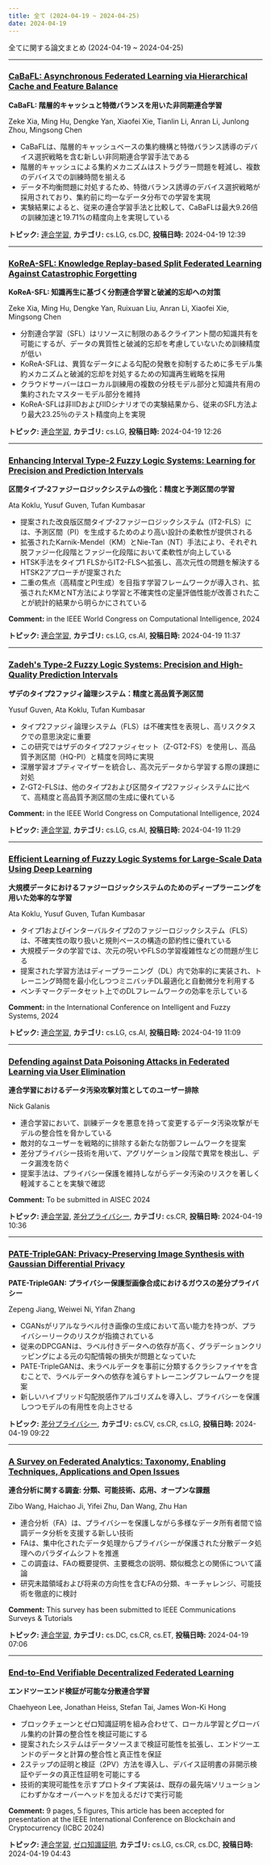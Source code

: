 ```yaml
---
title: 全て (2024-04-19 ~ 2024-04-25)
date: 2024-04-19
---
```


全てに関する論文まとめ (2024-04-19 ~ 2024-04-25)


- - -

### [CaBaFL: Asynchronous Federated Learning via Hierarchical Cache and Feature Balance](http://arxiv.org/abs/2404.12850)

**CaBaFL: 階層的キャッシュと特徴バランスを用いた非同期連合学習**

Zeke Xia, Ming Hu, Dengke Yan, Xiaofei Xie, Tianlin Li, Anran Li, Junlong Zhou, Mingsong Chen

- CaBaFLは、階層的キャッシュベースの集約機構と特徴バランス誘導のデバイス選択戦略を含む新しい非同期連合学習手法である
- 階層的キャッシュによる集約メカニズムはストラグラー問題を軽減し、複数のデバイスでの訓練時間を揃える
- データ不均衡問題に対処するため、特徴バランス誘導のデバイス選択戦略が採用されており、集約前に均一なデータ分布での学習を実現
- 実験結果によると、従来の連合学習手法と比較して、CaBaFLは最大9.26倍の訓練加速と19.71%の精度向上を実現している



**トピック:** [連合学習](../../fl), **カテゴリ:** cs.LG, cs.DC, **投稿日時:** 2024-04-19 12:39


- - -

### [KoReA-SFL: Knowledge Replay-based Split Federated Learning Against Catastrophic Forgetting](http://arxiv.org/abs/2404.12846)

**KoReA-SFL: 知識再生に基づく分割連合学習と破滅的忘却への対策**

Zeke Xia, Ming Hu, Dengke Yan, Ruixuan Liu, Anran Li, Xiaofei Xie, Mingsong Chen

- 分割連合学習（SFL）はリソースに制限のあるクライアント間の知識共有を可能にするが、データの異質性と破滅的忘却を考慮していないため訓練精度が低い
- KoReA-SFLは、異質なデータによる勾配の発散を抑制するために多モデル集約メカニズムと破滅的忘却を対処するための知識再生戦略を採用
- クラウドサーバーはローカル訓練用の複数の分枝モデル部分と知識共有用の集約されたマスターモデル部分を維持
- KoReA-SFLは非IIDおよびIIDシナリオでの実験結果から、従来のSFL方法より最大23.25％のテスト精度向上を実現



**トピック:** [連合学習](../../fl), **カテゴリ:** cs.LG, **投稿日時:** 2024-04-19 12:26


- - -

### [Enhancing Interval Type-2 Fuzzy Logic Systems: Learning for Precision and Prediction Intervals](http://arxiv.org/abs/2404.12802)

**区間タイプ-2ファジーロジックシステムの強化：精度と予測区間の学習**

Ata Koklu, Yusuf Guven, Tufan Kumbasar

- 提案された改良版区間タイプ-2ファジーロジックシステム（IT2-FLS）には、予測区間（PI）を生成するためのより高い設計の柔軟性が提供される
- 拡張されたKarnik-Mendel（KM）とNie-Tan（NT）手法により、それぞれ脱ファジー化段階とファジー化段階において柔軟性が向上している
- HTSK手法をタイプ1 FLSからIT2-FLSへ拡張し、高次元性の問題を解決するHTSK2アプローチが提案された
- 二重の焦点（高精度とPI生成）を目指す学習フレームワークが導入され、拡張されたKMとNT方法により学習と不確実性の定量評価性能が改善されたことが統計的結果から明らかにされている

**Comment:** in the IEEE World Congress on Computational Intelligence, 2024

**トピック:** [連合学習](../../fl), **カテゴリ:** cs.LG, cs.AI, **投稿日時:** 2024-04-19 11:37


- - -

### [Zadeh's Type-2 Fuzzy Logic Systems: Precision and High-Quality Prediction Intervals](http://arxiv.org/abs/2404.12800)

**ザデのタイプ2ファジィ論理システム：精度と高品質予測区間**

Yusuf Guven, Ata Koklu, Tufan Kumbasar

- タイプ2ファジィ論理システム（FLS）は不確実性を表現し、高リスクタスクでの意思決定に重要
- この研究ではザデのタイプ2ファジィセット（Z-GT2-FS）を使用し、高品質予測区間（HQ-PI）と精度を同時に実現
- 深層学習オプティマイザーを統合し、高次元データから学習する際の課題に対処
- Z-GT2-FLSは、他のタイプ2および区間タイプ2ファジィシステムに比べて、高精度と高品質予測区間の生成に優れている

**Comment:** in the IEEE World Congress on Computational Intelligence, 2024

**トピック:** [連合学習](../../fl), **カテゴリ:** cs.LG, cs.AI, **投稿日時:** 2024-04-19 11:29


- - -

### [Efficient Learning of Fuzzy Logic Systems for Large-Scale Data Using Deep Learning](http://arxiv.org/abs/2404.12792)

**大規模データにおけるファジーロジックシステムのためのディープラーニングを用いた効率的な学習**

Ata Koklu, Yusuf Guven, Tufan Kumbasar

- タイプ1およびインターバルタイプ2のファジーロジックシステム（FLS）は、不確実性の取り扱いと規則ベースの構造の節約性に優れている
- 大規模データの学習では、次元の呪いやFLSの学習複雑性などの問題が生じる
- 提案された学習方法はディープラーニング（DL）内で効率的に実装され、トレーニング時間を最小化しつつミニバッチDL最適化と自動微分を利用する
- ベンチマークデータセット上でのDLフレームワークの効率を示している

**Comment:** in the International Conference on Intelligent and Fuzzy Systems,   2024

**トピック:** [連合学習](../../fl), **カテゴリ:** cs.LG, cs.AI, **投稿日時:** 2024-04-19 11:09


- - -

### [Defending against Data Poisoning Attacks in Federated Learning via User Elimination](http://arxiv.org/abs/2404.12778)

**連合学習におけるデータ汚染攻撃対策としてのユーザー排除**

Nick Galanis

- 連合学習において、訓練データを悪意を持って変更するデータ汚染攻撃がモデルの整合性を脅かしている
- 敵対的なユーザーを戦略的に排除する新たな防御フレームワークを提案
- 差分プライバシー技術を用いて、アグリゲーション段階で異常を検出し、データ漏洩を防ぐ
- 提案手法は、プライバシー保護を維持しながらデータ汚染のリスクを著しく軽減することを実験で確認

**Comment:** To be submitted in AISEC 2024

**トピック:** [連合学習](../../fl), [差分プライバシー](../../dp), **カテゴリ:** cs.CR, **投稿日時:** 2024-04-19 10:36


- - -

### [PATE-TripleGAN: Privacy-Preserving Image Synthesis with Gaussian Differential Privacy](http://arxiv.org/abs/2404.12730)

**PATE-TripleGAN: プライバシー保護型画像合成におけるガウスの差分プライバシー**

Zepeng Jiang, Weiwei Ni, Yifan Zhang

- CGANsがリアルなラベル付き画像の生成において高い能力を持つが、プライバシーリークのリスクが指摘されている
- 従来のDPCGANは、ラベル付きデータへの依存が高く、グラデーションクリッピングによる元の勾配情報の損失が問題となっていた
- PATE-TripleGANは、未ラベルデータを事前に分類するクラシファイヤを含むことで、ラベルデータへの依存を減らすトレーニングフレームワークを提案
- 新しいハイブリッド勾配脱感作アルゴリズムを導入し、プライバシーを保護しつつモデルの有用性を向上させる



**トピック:** [差分プライバシー](../../dp), **カテゴリ:** cs.CV, cs.CR, cs.LG, **投稿日時:** 2024-04-19 09:22


- - -

### [A Survey on Federated Analytics: Taxonomy, Enabling Techniques, Applications and Open Issues](http://arxiv.org/abs/2404.12666)

**連合分析に関する調査: 分類、可能技術、応用、オープンな課題**

Zibo Wang, Haichao Ji, Yifei Zhu, Dan Wang, Zhu Han

- 連合分析（FA）は、プライバシーを保護しながら多様なデータ所有者間で協調データ分析を支援する新しい技術
- FAは、集中化されたデータ処理からプライバシーが保護された分散データ処理へのパラダイムシフトを推進
- この調査は、FAの概要提供、主要概念の説明、類似概念との関係について議論
- 研究未踏領域および将来の方向性を含むFAの分類、キーチャレンジ、可能技術を徹底的に検討

**Comment:** This survey has been submitted to IEEE Communications Surveys &   Tutorials

**トピック:** [連合学習](../../fl), **カテゴリ:** cs.DC, cs.CR, cs.ET, **投稿日時:** 2024-04-19 07:06


- - -

### [End-to-End Verifiable Decentralized Federated Learning](http://arxiv.org/abs/2404.12623)

**エンドツーエンド検証が可能な分散連合学習**

Chaehyeon Lee, Jonathan Heiss, Stefan Tai, James Won-Ki Hong

- ブロックチェーンとゼロ知識証明を組み合わせて、ローカル学習とグローバル集約の計算の整合性を検証可能にする
- 提案されたシステムはデータソースまで検証可能性を拡張し、エンドツーエンドのデータと計算の整合性と真正性を保証
- 2ステップの証明と検証（2PV）方法を導入し、デバイス証明書の非開示検証やデータの真正性証明を可能にする
- 技術的実現可能性を示すプロトタイプ実装は、既存の最先端ソリューションにわずかなオーバーヘッドを加えるだけで実行可能

**Comment:** 9 pages, 5 figures, This article has been accepted for presentation   at the IEEE International Conference on Blockchain and Cryptocurrency (ICBC   2024)

**トピック:** [連合学習](../../fl), [ゼロ知識証明](../../zkp), **カテゴリ:** cs.LG, cs.CR, cs.DC, **投稿日時:** 2024-04-19 04:43
